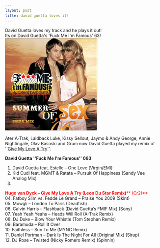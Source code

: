 ```yaml
---
layout: post
title: david guetta loves it!
---
```

David Guetta loves my track and he plays it out!   
Its on David Guetta's 'Fuck Me I'm Famous' 63!  
![david guetta plays leon du star fuck me im famous](/public/img/fif.jpg)  
  
Ater A-Trak, Laidback Luke, Kissy Sellout, Jaymo & Andy George, Annie Nightingale, Olav Basoski and Grum now David Guetta played my remix of  ''[Give My Love A Try](http://www.msplinks.com/MDFodHRwOi8vd3d3LnlvdXR1YmUuY29tL3dhdGNoP3Y9dW1MczhIcC1qYVk=)''.  
  
**David Guetta ''Fuck Me I'm Famous'' 063**  
 01. David Guetta feat. Estelle – One Love (Virgin/EMI)  
 02. Kid Cudi feat. MGMT & Ratata – Pursuit Of Happiness (Sandy Vee Analog Mix)  
 03. 
<font color="#ff0000">**Hugo van Dyck – Give My Love A Try (Leon Du Star Remix)**** (Cr2)**
</font>  
 04. Fatboy Slim vs. Fedde Le Grand – Praise You 2009 (Skint)  
 05. Mowgli – London To Paris (Deadfish)  
 06. Calvin Harris – Flashback (David Guetta’s FMIF Mix) (Sony)  
 07. Yeah Yeah Yeahs – Heads Will Roll (A-Trak Remix)  
 08. DJ Duke – Blow Your Whistle (Tom Stephan Remix)  
 09. Baramuda – Roll It Over  
 10. Faithless – Sun To Me (MYNC Remix)  
 11. Daniel Portman – Dark Is The Night For All (Original Mix) (Sirup)  
 12. DJ Rose – Twisted (Nicky Romero Remix) (Spinnin)